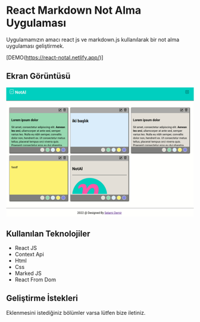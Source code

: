 # React Markdown Not Alma Uygulaması

Uygulamamızın amacı react js ve markdown.js kullanılarak bir not alma uygulaması geliştirmek.

[DEMO(https://react-notal.netlify.app/)]

## Ekran Görüntüsü

![React Notal](react-notal.gif)

## Kullanılan Teknolojiler

- React JS
- Context Api
- Html
- Css
- Marked JS
- React From Dom

## Geliştirme İstekleri

Eklenmesini istediğiniz bölümler varsa lütfen bize iletiniz. 

